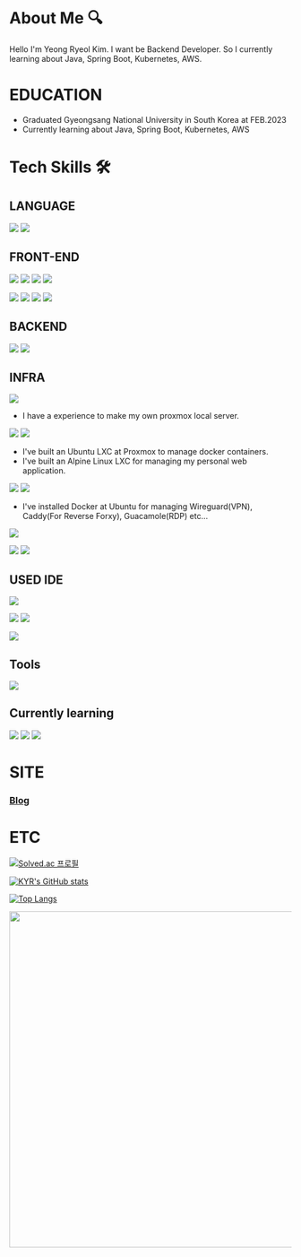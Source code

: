 <!--<div align="center">-->
# About Me 🔍
Hello I'm Yeong Ryeol Kim. I want be Backend Developer. So I currently learning about Java, Spring Boot, Kubernetes, AWS.

# EDUCATION
- Graduated Gyeongsang National University in South Korea at FEB.2023
- Currently learning about Java, Spring Boot, Kubernetes, AWS

# Tech Skills 🛠

## LANGUAGE
<img src="https://img.shields.io/badge/C-A8B9CC?style=for-the-badge&logo=C&logoColor=white"/> <img src="https://img.shields.io/badge/Java-007396?style=for-the-badge&logo=Java&logoColor=white"/>

## FRONT-END
<img src="https://img.shields.io/badge/HTML-E34F26?style=for-the-badge&logo=HTML5&logoColor=white"/> <img src="https://img.shields.io/badge/CSS3-1572B6?style=for-the-badge&logo=CSS3&logoColor=white"/> <img src="https://img.shields.io/badge/JavaScript-F7DF1E?style=for-the-badge&logo=javascript&logoColor=black"/> <img src="https://img.shields.io/badge/Typescript-3178C6?style=for-the-badge&logo=Typescript&logoColor=white"/>

<img src="https://img.shields.io/badge/React-61DAFB?style=for-the-badge&logo=React&logoColor=black"/> <img src="https://img.shields.io/badge/Redux-764ABC?style=for-the-badge&logo=Redux&logoColor=white"/> <img src="https://img.shields.io/badge/styled components-DB7093?style=for-the-badge&logo=styled-components&logoColor=white"/> <img src="https://img.shields.io/badge/CSS3-1572B6?style=for-the-badge&logo=CSS3&logoColor=white"/>

## BACKEND
<img src="https://img.shields.io/badge/Node.js-339933?style=for-the-badge&logo=Node.js&logoColor=white"/> <img src="https://img.shields.io/badge/JSON-000000?style=for-the-badge&logo=json&logoColor=white"/>

## INFRA
<img src="https://img.shields.io/badge/Proxmox-E57000?style=for-the-badge&logo=Proxmox&logoColor=white"/>

- I have a experience to make my own proxmox local server.

<img src="https://img.shields.io/badge/Ubuntu-E95420?style=for-the-badge&logo=Ubuntu&logoColor=white"/> <img src="https://img.shields.io/badge/Alpine Linux-0D597F?style=for-the-badge&logo=Alpine Linux&logoColor=white"/>

- I've built an Ubuntu LXC at Proxmox to manage docker containers.
- I've built an Alpine Linux LXC for managing my personal web application.

<img src="https://img.shields.io/badge/Docker-2496ED?style=for-the-badge&logo=Docker&logoColor=white"/> <img src="https://img.shields.io/badge/Portainer-13BEF9?style=for-the-badge&logo=Portainer&logoColor=white"/>

- I've installed Docker at Ubuntu for managing Wireguard(VPN), Caddy(For Reverse Forxy), Guacamole(RDP) etc...

<img src="https://img.shields.io/badge/MySQL-4479A1?style=for-the-badge&logo=MySQL&logoColor=white"/>

<img src="https://img.shields.io/badge/Wireguard-88171A?style=for-the-badge&logo=Wireguard&logoColor=white"/> <img src="https://img.shields.io/badge/Guacamole-365537?style=for-the-badge&logo=Guacamole&logoColor=white"/>

## USED IDE
<img src="https://img.shields.io/badge/Visual Studio Code-007ACC?style=for-the-badge&logo=Visual Studio Code&logoColor=white"/>

<img src="https://img.shields.io/badge/IntelliJ IDEA-000000?style=for-the-badge&logo=IntelliJIDEA&logoColor=white"/> <img src="https://img.shields.io/badge/WebStorm-000000?style=for-the-badge&logo=WebStorm&logoColor=white"/>

<img src="https://img.shields.io/badge/Xcode-147EFB?style=for-the-badge&logo=Xcode&logoColor=white"/>

## Tools
<img src="https://img.shields.io/badge/Postman-FF6C37?style=for-the-badge&logo=Postman&logoColor=white"/>

## Currently learning
<img src="https://img.shields.io/badge/SpringBoot-6DB33F?style=for-the-badge&logo=Spring Boot&logoColor=white"/>
<!--<img src="https://img.shields.io/badge/Bootstrap-7952B3?style=for-the-badge&logo=bootstrap&logoColor=white"/>-->
<img src="https://img.shields.io/badge/MongoDB-47A248?style=for-the-badge&logo=MongoDB&logoColor=white"/>
<img src="https://img.shields.io/badge/Amazon AWS-232F3E?style=for-the-badge&logo=amazonaws&logoColor=white"/> 

# SITE
### <a href="https://milkyway08.tistory.com/">Blog</a>

# ETC
[![Solved.ac 프로필](http://mazassumnida.wtf/api/v2/generate_badge?boj=freekyr7529)](https://solved.ac/freekyr7529)

[![KYR's GitHub stats](https://github-readme-stats.vercel.app/api?username=EndlessMilkyway)](https://github.com/EndlessMilkyway)
  
[![Top Langs](https://github-readme-stats.vercel.app/api/top-langs/?username=EndlessMilkyway&layout=compact)](https://github.com/EndlessMilkyway)
  
<img width="600" src="https://wakatime.com/share/@endlessmilkyway/cad7ff58-8625-411e-9356-40a32ebd4436.svg">
  
